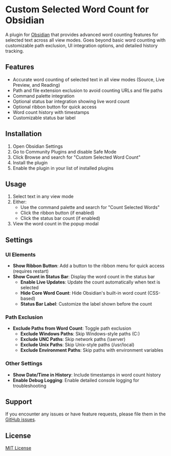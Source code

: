 # Custom Selected Word Count for Obsidian

A plugin for [Obsidian](https://obsidian.md) that provides advanced word counting features for selected text across all view modes. Goes beyond basic word counting with customizable path exclusion, UI integration options, and detailed history tracking.

## Features

- Accurate word counting of selected text in all view modes (Source, Live Preview, and Reading)
- Path and file extension exclusion to avoid counting URLs and file paths
- Command palette integration
- Optional status bar integration showing live word count
- Optional ribbon button for quick access
- Word count history with timestamps
- Customizable status bar label

## Installation

1. Open Obsidian Settings
2. Go to Community Plugins and disable Safe Mode
3. Click Browse and search for "Custom Selected Word Count"
4. Install the plugin
5. Enable the plugin in your list of installed plugins

## Usage

1. Select text in any view mode
2. Either:
   - Use the command palette and search for "Count Selected Words"
   - Click the ribbon button (if enabled)
   - Click the status bar count (if enabled)
3. View the word count in the popup modal

## Settings

### UI Elements
- **Show Ribbon Button**: Add a button to the ribbon menu for quick access (requires restart)
- **Show Count in Status Bar**: Display the word count in the status bar
  - **Enable Live Updates**: Update the count automatically when text is selected
  - **Hide Core Word Count**: Hide Obsidian's built-in word count (CSS-based)
  - **Status Bar Label**: Customize the label shown before the count

### Path Exclusion
- **Exclude Paths from Word Count**: Toggle path exclusion
  - **Exclude Windows Paths**: Skip Windows-style paths (C:\)
  - **Exclude UNC Paths**: Skip network paths (\\server)
  - **Exclude Unix Paths**: Skip Unix-style paths (/usr/local)
  - **Exclude Environment Paths**: Skip paths with environment variables

### Other Settings
- **Show Date/Time in History**: Include timestamps in word count history
- **Enable Debug Logging**: Enable detailed console logging for troubleshooting

## Support

If you encounter any issues or have feature requests, please file them in the [GitHub issues](https://github.com/yourusername/obsidian-selected-word-counter/issues).

## License

[MIT License](LICENSE.md) 